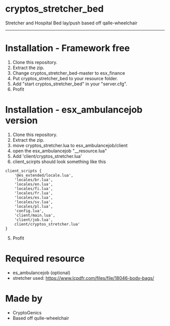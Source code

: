 # cryptos_stretcher_bed
Stretcher and Hospital Bed lay/push based off qalle-wheelchair
___

# Installation - Framework free
1. Clone this repository.
2. Extract the zip.
3. Change cryptos_stretcher_bed-master to esx_finance
3. Put cryptos_stretcher_bed to your resource folder.
4. Add "start cryptos_stretcher_bed" in your "server.cfg".
5. Profit

# Installation - esx_ambulancejob version
1. Clone this repository.
2. Extract the zip.
3. move cryptos_stretcher.lua to esx_ambulancejob/client
3. open the esx_ambulancejob "__resource.lua"
4. Add 'client/cryptos_stretcher.lua'
5. client_scirpts should look something like this
```
client_scripts {
	'@es_extended/locale.lua',
	'locales/br.lua',
	'locales/en.lua',
	'locales/fi.lua',
	'locales/fr.lua',
	'locales/es.lua',
	'locales/sv.lua',
	'locales/pl.lua',
	'config.lua',
	'client/main.lua',
	'client/job.lua',
	client/cryptos_stretcher.lua'
}
```
5. Profit

# Required resource
- es_ambulancejob (optional)
- stretcher used: https://www.lcpdfr.com/files/file/18046-body-bags/

# Made by
- CryptoGenics
- Based off qulle-wheelchair 

